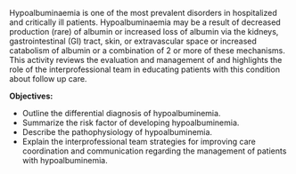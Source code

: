 Hypoalbuminaemia is one of the most prevalent disorders in hospitalized and critically ill patients. Hypoalbuminaemia may be a result of decreased production (rare) of albumin or increased loss of albumin via the kidneys, gastrointestinal (GI) tract, skin, or extravascular space or increased catabolism of albumin or a combination of 2 or more of these mechanisms. This activity reviews the evaluation and management of
and highlights the role of the interprofessional team in educating patients with this condition about follow up care.

**Objectives:**
- Outline the differential diagnosis of hypoalbuminemia.
- Summarize the risk factor of developing hypoalbuminemia.
- Describe the pathophysiology of hypoalbuminemia.
- Explain the interprofessional team strategies for improving care coordination and communication regarding the management of patients with hypoalbuminemia.